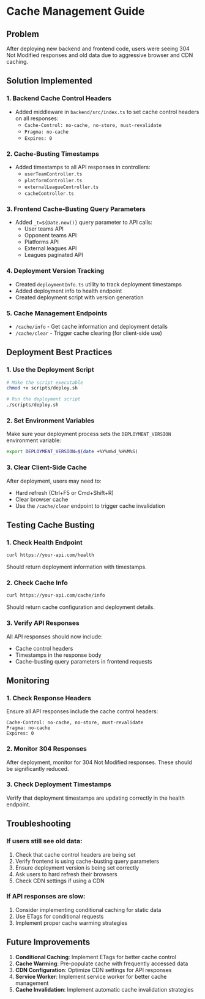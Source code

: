 # Cache Management Guide

## Problem
After deploying new backend and frontend code, users were seeing 304 Not Modified responses and old data due to aggressive browser and CDN caching.

## Solution Implemented

### 1. Backend Cache Control Headers
- Added middleware in `backend/src/index.ts` to set cache control headers on all responses:
  - `Cache-Control: no-cache, no-store, must-revalidate`
  - `Pragma: no-cache`
  - `Expires: 0`

### 2. Cache-Busting Timestamps
- Added timestamps to all API responses in controllers:
  - `userTeamController.ts`
  - `platformController.ts`
  - `externalLeagueController.ts`
  - `cacheController.ts`

### 3. Frontend Cache-Busting Query Parameters
- Added `_t=${Date.now()}` query parameter to API calls:
  - User teams API
  - Opponent teams API
  - Platforms API
  - External leagues API
  - Leagues paginated API

### 4. Deployment Version Tracking
- Created `deploymentInfo.ts` utility to track deployment timestamps
- Added deployment info to health endpoint
- Created deployment script with version generation

### 5. Cache Management Endpoints
- `/cache/info` - Get cache information and deployment details
- `/cache/clear` - Trigger cache clearing (for client-side use)

## Deployment Best Practices

### 1. Use the Deployment Script
```bash
# Make the script executable
chmod +x scripts/deploy.sh

# Run the deployment script
./scripts/deploy.sh
```

### 2. Set Environment Variables
Make sure your deployment process sets the `DEPLOYMENT_VERSION` environment variable:
```bash
export DEPLOYMENT_VERSION=$(date +%Y%m%d_%H%M%S)
```

### 3. Clear Client-Side Cache
After deployment, users may need to:
- Hard refresh (Ctrl+F5 or Cmd+Shift+R)
- Clear browser cache
- Use the `/cache/clear` endpoint to trigger cache invalidation

## Testing Cache Busting

### 1. Check Health Endpoint
```bash
curl https://your-api.com/health
```
Should return deployment information with timestamps.

### 2. Check Cache Info
```bash
curl https://your-api.com/cache/info
```
Should return cache configuration and deployment details.

### 3. Verify API Responses
All API responses should now include:
- Cache control headers
- Timestamps in the response body
- Cache-busting query parameters in frontend requests

## Monitoring

### 1. Check Response Headers
Ensure all API responses include the cache control headers:
```
Cache-Control: no-cache, no-store, must-revalidate
Pragma: no-cache
Expires: 0
```

### 2. Monitor 304 Responses
After deployment, monitor for 304 Not Modified responses. These should be significantly reduced.

### 3. Check Deployment Timestamps
Verify that deployment timestamps are updating correctly in the health endpoint.

## Troubleshooting

### If users still see old data:
1. Check that cache control headers are being set
2. Verify frontend is using cache-busting query parameters
3. Ensure deployment version is being set correctly
4. Ask users to hard refresh their browsers
5. Check CDN settings if using a CDN

### If API responses are slow:
1. Consider implementing conditional caching for static data
2. Use ETags for conditional requests
3. Implement proper cache warming strategies

## Future Improvements

1. **Conditional Caching**: Implement ETags for better cache control
2. **Cache Warming**: Pre-populate cache with frequently accessed data
3. **CDN Configuration**: Optimize CDN settings for API responses
4. **Service Worker**: Implement service worker for better cache management
5. **Cache Invalidation**: Implement automatic cache invalidation strategies
